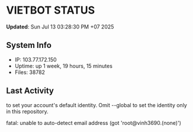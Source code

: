 # VIETBOT STATUS
**Updated**: Sun Jul 13 03:28:30 PM +07 2025

## System Info
- IP: 103.77.172.150
- Uptime: up 1 week, 19 hours, 15 minutes
- Files: 38782

## Last Activity

to set your account's default identity.
Omit --global to set the identity only in this repository.

fatal: unable to auto-detect email address (got 'root@vinh3690.(none)')
